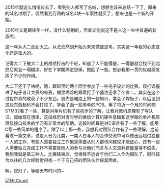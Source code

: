 2015年就这么悄悄过去了，看到别人都写了总结，想想也该来总结一下了。原来的域名过期了，偶然看到万网的域名4块一年索性就买了，想来也是一个新的开始。
<!--more-->

2015年又是跟往年一样，没什么特别的，但谁又能说这不是人这一生中普遍的状态呢。

这一年从大二走到大三。从茫茫然到开始为未来做些思考。其实这一年我的心态变化还是蛮大的。

记得大二下被大二上的成绩打击的不轻，知道了人不能得瑟，一得瑟就会找不到北然后就会一塌糊涂。好在下学期痛定思痛，搬回了一些。想必我那一贯的优越感发挥了不少的作用。

大二下还干了啥呢，嗯，跟班里的两个同学参加了一些电子设计的比赛。误打误撞进了电子设计大赛的省赛，糊里糊涂的跟着打了个酱油还拿了个省二。其实在这个过程中真的收获了不少东西。首先是电路上的一些知识，学会了焊板子，以后见到这些东西起码不会打怵了。学会了画一些简单的PCB。用了将近一个月的时间吧STM32看了一些，算是对单片机有了些初步的了解，让我对微机原理有了写认识。起始现在想来，这段经历对当时学的微信计算机硬件基础和这学期的单片机原理及接口技术的学习有非常大的帮助。这段时间算是对C语言有了一些了解，能用C写一些简单的程序了。除了以上那一些，我想我对团队合作有了一些理解。之前看过一篇文章，说是人分为几类，一类人在与人的合作交流中可以做出远超过独自一人的工作，有些人需要独立工作但是需要从别人那询问建议才能放心，还有一些人需要独立完成工作不需要其他人的参与对他们而言与人交流耗费能量得不偿失。我想我就是第三种人。比赛结束后，觉得我不适合于他们二人作为团队了，同时综合以往的几次经验觉得找一个于自己搭的团队伙伴极其困难。

啊，熄灯了，等哪天有时间的~




[![HitCount](http://hits.dwyl.io/ztluo/post.svg)](http://hits.dwyl.io/ztluo/post)

